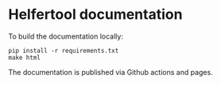# Helfertool documentation

To build the documentation locally:

    pip install -r requirements.txt
    make html

The documentation is published via Github actions and pages.
